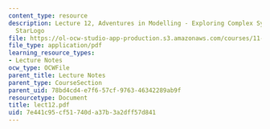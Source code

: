 ```yaml
---
content_type: resource
description: Lecture 12, Adventures in Modelling - Exploring Complex Systems with
  StarLogo
file: https://ol-ocw-studio-app-production.s3.amazonaws.com/courses/11-204-planning-communications-and-digital-media-fall-2004/7e441c95cf51740da37b3a2dff57d841_lect12.pdf
file_type: application/pdf
learning_resource_types:
- Lecture Notes
ocw_type: OCWFile
parent_title: Lecture Notes
parent_type: CourseSection
parent_uid: 78bd4cd4-e7f6-57cf-9763-46342289ab9f
resourcetype: Document
title: lect12.pdf
uid: 7e441c95-cf51-740d-a37b-3a2dff57d841
---
```

